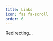 ```yaml
---
title: Links
icon: fas fa-scroll
order: 6
---
```


Redirecting...
<script>
    window.location.replace('http://links.ahampriyanshu.com');
</script>